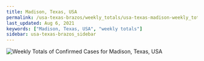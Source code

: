 ```yaml
---
title: Madison, Texas, USA
permalink: /usa-texas-brazos/weekly_totals/usa-texas-madison-weekly_totals.html
last_updated: Aug 6, 2021
keywords: ["Madison, Texas, USA", "weekly totals"]
sidebar: usa-texas-brazos_sidebar
---
```


![Weekly Totals of Confirmed Cases for Madison, Texas, USA](/covid_tracker/images/graphs/usa-texas-madison-weekly_totals_graph.png)

